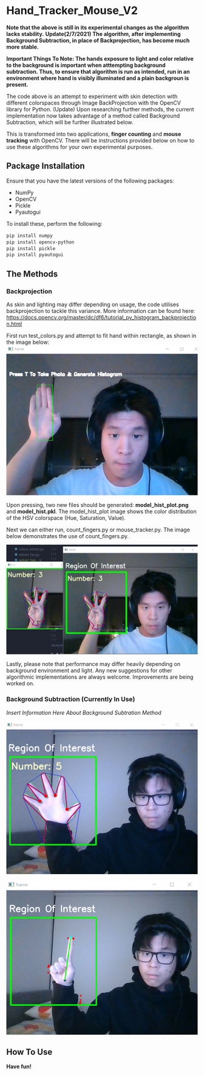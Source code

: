 # Hand_Tracker_Mouse_V2

**Note that the above is still in its experimental changes as the algorithm lacks stability.**
**Update(2/7/2021) The algorithm, after implementing Background Subtraction, in place of Backprojection, has become much more stable.**

**Important Things To Note: The hands exposure to light and color relative to the background is important when atttempting background subtraction. Thus, to ensure that algorithm is run as intended, run in an environment where hand is visibly illuminated and a plain backgroun is present.**

The code above is an attempt to experiment with skin detection with different colorspaces through Image BackProjection with the OpenCV library for Python. (Update) Upon researching further methods, the current implementation now takes advantage of a method called Background Subtraction, which will be further illustrated below.

This is transformed into two applications, **finger counting** and **mouse tracking** with OpenCV. There will be instructions provided below on how to use these algorithms for your own experimental purposes.

## Package Installation

Ensure that you have the latest versions of the following packages:
* NumPy
* OpenCV
* Pickle
* Pyautogui

To install these, perform the following:
```bash
pip install numpy
pip install opencv-python
pip install pickle
pip install pyautogui
```

## The Methods

### Backprojection

As skin and lighting may differ depending on usage, the code utilises backprojection to tackle this variance. More information can be found here: https://docs.opencv.org/master/dc/df6/tutorial_py_histogram_backprojection.html

First run test_colors.py and attempt to fit hand within rectangle, as shown in the image below:
![Extract Histogram For BackProjection](/images/showing_extract_histogram.png)

Upon pressing, two new files should be generated: **model_hist_plot.png** and **model_hist.pkl**. The model_hist_plot image shows the color distribution of the HSV colorspace (Hue, Saturation, Value).

Next we can either run, count_fingers.py or mouse_tracker.py. The image below demonstrates the use of count_fingers.py.

![Using Count_Fingers.py](/images/counting_fingers.png)

Lastly, please note that performance may differ heavily depending on background environment and light. Any new suggestions for other algorithmic implementations are always welcome. Improvements are being worked on.

### Background Subtraction (Currently In Use)

*Insert Information Here About Background Subtration Method*

![Using Count_Fingers.py](/images/[Subtract]counting_fingers.png)

![Using Count_Fingers.py](/images/[Subtract]mouse_tracker.png)

## How To Use



**Have fun!**




